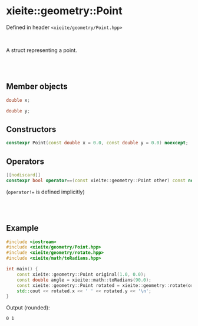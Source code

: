 # xieite::geometry::Point
Defined in header `<xieite/geometry/Point.hpp>`

<br/>

A struct representing a point.

<br/><br/>

## Member objects
```cpp
double x;
```
```cpp
double y;
```

## Constructors
```cpp
constexpr Point(const double x = 0.0, const double y = 0.0) noexcept;
```

## Operators
```cpp
[[nodiscard]]
constexpr bool operator==(const xieite::geometry::Point other) const noexcept;
```
(`operator!=` is defined implicitly)

<br/><br/>

## Example
```cpp
#include <iostream>
#include <xieite/geometry/Point.hpp>
#include <xieite/geometry/rotate.hpp>
#include <xieite/math/toRadians.hpp>

int main() {
	const xieite::geometry::Point original(1.0, 0.0);
	const double angle = xieite::math::toRadians(90.0);
	const xieite::geometry::Point rotated = xieite::geometry::rotate(original, angle);
	std::cout << rotated.x << ' ' << rotated.y << '\n';
}
```
Output (rounded):
```
0 1
```
